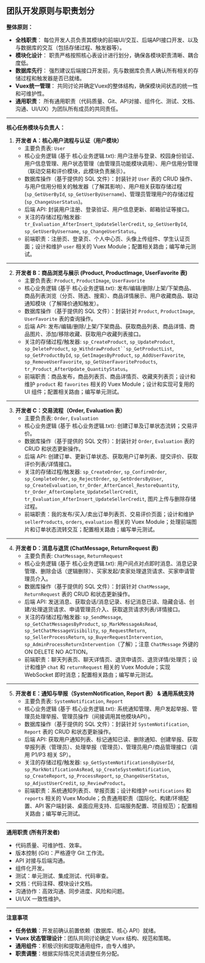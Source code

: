 ## 团队开发原则与职责划分

**整体原则：**

*   **全栈职责**： 每位开发人员负责其模块的前端UI/交互、后端API接口开发、以及与数据库的交互（包括存储过程、触发器等）。
*   **模块化设计**： 职责严格按照核心表设计进行划分，确保各模块职责清晰、耦合度低。
*   **数据库先行**： 强烈建议后端接口开发前，先与数据库负责人确认所有相关的存储过程和触发器是否已就绪。
*   **Vuex统一管理**： 共同讨论并确定Vuex的整体结构，确保模块间状态的统一性和可维护性。
*   **通用职责**： 所有通用职责（代码质量、Git、API对接、组件化、测试、文档、沟通、UI/UX）为团队所有成员的共同责任。

---

**核心任务模块与负责人：**

1.  **开发者 A：核心用户流程与认证（用户模块）**
    *   主要负责表: `User`
    *   核心业务逻辑 (基于 核心业务逻辑.txt): 用户注册与登录、校园身份验证、用户信息管理、用户状态管理（由管理员功能模块调用）、用户信用分管理（联动交易和评价模块，此模块负责展示）。
    *   数据库操作（基于提供的 SQL 文件）：封装针对 `User` 表的 CRUD 操作、与用户信用分相关的触发器（了解其影响）、用户相关获取存储过程 (`sp_GetUserById`, `sp_GetUserByUsername`)、管理员管理用户的存储过程 (`sp_ChangeUserStatus`)。
    *   后端 API: 封装用户注册、登录验证、用户信息更新、邮箱验证等接口。
    *   关注的存储过程/触发器: `tr_Evaluation_AfterInsert_UpdateSellerCredit`, `sp_GetUserById`, `sp_GetUserByUsername`, `sp_ChangeUserStatus`。
    *   前端职责：注册页、登录页、个人中心页、头像上传组件、学生认证页面；设计和维护 `user` 相关的 Vuex Module；配置相关路由；编写单元测试。

---

2.  **开发者 B：商品浏览与展示 (Product, ProductImage, UserFavorite 表)**
    *   主要负责表: `Product`, `ProductImage`, `UserFavorite`
    *   核心业务逻辑 (基于 核心业务逻辑.txt): 发布/编辑/删除/上架/下架商品、商品列表浏览（分页、筛选、搜索）、商品详情展示、用户收藏商品、联动通知模块（了解降价通知触发）。
    *   数据库操作（基于提供的 SQL 文件）：封装针对 `Product`, `ProductImage`, `UserFavorite` 表的查询操作。
    *   后端 API: 发布/编辑/删除/上架/下架商品、获取商品列表、商品详情、商品图片、添加/移除收藏、获取用户收藏列表接口。
    *   关注的存储过程/触发器: `sp_CreateProduct`, `sp_UpdateProduct`, `sp_DeleteProduct`, `sp_WithdrawProduct``sp_GetProductList`, `sp_GetProductById`, `sp_GetImagesByProduct`, `sp_AddUserFavorite`, `sp_RemoveUserFavorite`, `sp_GetUserFavoriteProducts`, `tr_Product_AfterUpdate_QuantityStatus`。
    *   前端职责：商品发布，商品列表页、商品详情页、收藏夹列表页；设计和维护 `product` 和 `favorites` 相关的 Vuex Module；设计和实现可复用的 UI 组件；配置相关路由；编写单元测试。

---

3.  **开发者 C：交易流程（Order, Evaluation 表）**
    *   主要负责表:  `Order`, `Evaluation`
    *   核心业务逻辑 (基于 核心业务逻辑.txt): 创建订单及订单状态流转；交易评价。
    *   数据库操作（基于提供的 SQL 文件）：封装针对  `Order`, `Evaluation` 表的 CRUD 和状态更新操作。
    *   后端 API: 创建订单、更新订单状态、获取用户订单列表、提交评价、获取评价列表/详情接口。
    *   关注的存储过程/触发器:  `sp_CreateOrder`, `sp_ConfirmOrder`, `sp_CompleteOrder`, `sp_RejectOrder`, `sp_GetOrdersByUser`, `sp_CreateEvaluation`, `tr_Order_AfterCancel_RestoreQuantity`, `tr_Order_AfterComplete_UpdateSellerCredit`, `tr_Evaluation_AfterInsert_UpdateSellerCredit`, 图片上传与删除存储过程。
    *   前端职责：我的发布/买入/卖出订单列表页、交易评价页面；设计和维护 `sellerProducts`, `orders`, `evaluation` 相关的 Vuex Module；处理前端图片和订单状态流转交互；配置相关路由；编写单元测试。

---

4.  **开发者 D：消息与退货 (ChatMessage, ReturnRequest 表)**
    *   主要负责表: `ChatMessage`, `ReturnRequest`
    *   核心业务逻辑 (基于 核心业务逻辑.txt): 用户间点对点即时消息、消息记录管理、删除会话（逻辑删除）、买家发起/卖家处理退货请求、买家申请管理员介入。
    *   数据库操作（基于提供的 SQL 文件）：封装针对 `ChatMessage`, `ReturnRequest` 表的 CRUD 和状态更新操作。
    *   后端 API: 发送消息、获取会话/消息记录、标记消息已读、隐藏会话、创建/处理退货请求、申请管理员介入、获取退货请求列表/详情接口。
    *   关注的存储过程/触发器: `sp_SendMessage`, `sp_GetChatMessagesByProduct`, `sp_MarkMessageAsRead`, `sp_SetChatMessageVisibility`, `sp_RequestReturn`, `sp_SellerProcessReturn`, `sp_BuyerRequestIntervention`, `sp_AdminProcessReturnIntervention`（了解）；注意 `ChatMessage` 外键的 ON DELETE NO ACTION。
    *   前端职责：聊天列表页、聊天详情页、退货申请页、退货详情/处理页；设计和维护 `chat` 和 `returnRequest` 相关的 Vuex Module；实现 WebSocket 即时消息；配置相关路由；编写单元测试。

---

5.  **开发者 E：通知与举报（SystemNotification, Report 表） & 通用系统支持**
    *   主要负责表: `SystemNotification`, `Report`
    *   核心业务逻辑 (基于 核心业务逻辑.txt): 系统通知管理、用户发起举报、管理员处理举报、管理员操作（间接调用其他模块API）。
    *   数据库操作（基于提供的 SQL 文件）：封装针对 `SystemNotification`, `Report` 表的 CRUD 和状态更新操作。
    *   后端 API: 获取用户通知列表、标记通知已读、删除通知、创建举报、获取举报列表（管理员）、处理举报（管理员）、管理员用户/商品管理接口（调用 P1/P3 相关 SP）。
    *   关注的存储过程/触发器: `sp_GetSystemNotificationsByUserId`, `sp_MarkNotificationAsRead`, `sp_CreateSystemNotification`, `sp_CreateReport`, `sp_ProcessReport`, `sp_ChangeUserStatus`, `sp_AdjustUserCredit`, `sp_ReviewProduct`。
    *   前端职责：系统通知列表页、举报页面；设计和维护 `notifications` 和 `reports` 相关的 Vuex Module；负责通用职责（国际化、构建/环境配置、API 客户端封装、桌面应用支持、后端服务配置、项目规范）；配置相关路由；编写单元测试。

---

**通用职责 (所有开发者)**

*   代码质量、可维护性、效率。
*   版本控制 (Git)：严格遵守 Git 工作流。
*   API 对接与后端沟通。
*   组件化开发。
*   测试：单元测试、集成测试、代码审查。
*   文档：代码注释、模块设计文档。
*   沟通协作：高效沟通、同步进度、风险和问题。
*   UI/UX 一致性维护。

---

**注意事项**

*   **任务依赖**：开发前确认前置依赖（数据库、核心 API）就绪。
*   **Vuex 状态管理设计**：团队共同讨论确定 Vuex 结构、规范和策略。
*   **通用组件**：积极识别和提取通用组件，由专人维护。
*   **职责调整**：根据实际情况灵活调整任务分配。 